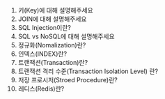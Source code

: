 1. 키(Key)에 대해 설명해주세요
2. JOIN에 대해 설명해주세요
3. SQL Injection이란?
4. SQL vs NoSQL에 대해 설명해주세요
5. 정규화(Nomalization)란?
6. 인덱스(INDEX)란?
7. 트랜잭션(Transaction)란?
8. 트랜잭션 격리 수준(Transaction Isolation Level) 란?
9. 저장 프로시저(Stroed Procedure)란?
10. 레디스(Redis)란?
